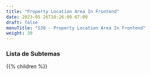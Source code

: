 ```yaml
---
title: "Property Location Area In Frontend"
date: 2023-05-26T10:26:09-07:00
draft: false
menuTitle: "S30 - Property Location Area In Frontend"
weight: 30
---
```


### Lista de Subtemas
{{% children  %}}

